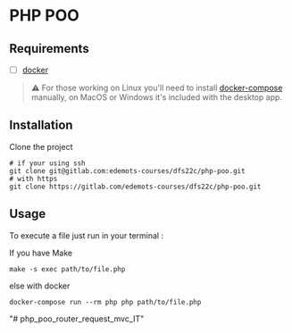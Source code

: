 # PHP POO

## Requirements

- [ ] [docker](https://docs.docker.com/get-docker/)

> ⚠️ For those working on Linux you'll need to install [docker-compose](https://docs.docker.com/compose/install/#install-compose-on-linux-systems) manually, on MacOS or Windows it's included with the desktop app.

## Installation

Clone the project

```shell
# if your using ssh
git clone git@gitlab.com:edemots-courses/dfs22c/php-poo.git
# with https
git clone https://gitlab.com/edemots-courses/dfs22c/php-poo.git
```

## Usage

To execute a file just run in your terminal :

If you have Make

```shell
make -s exec path/to/file.php
```

else with docker

```shell
docker-compose run --rm php php path/to/file.php
```
"# php_poo_router_request_mvc_IT" 
